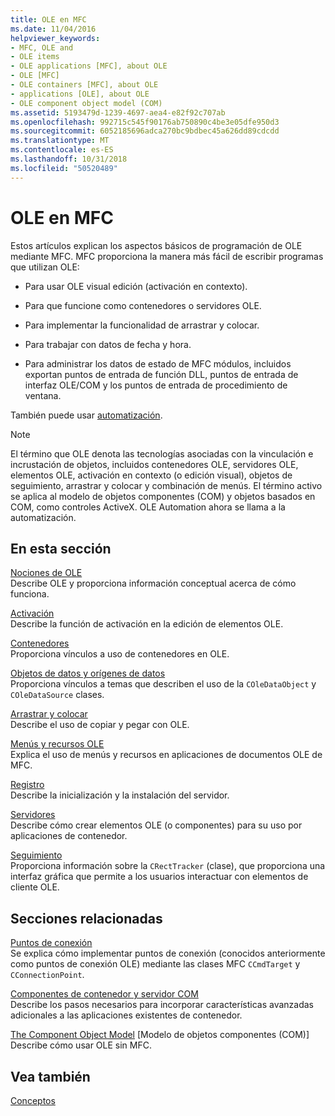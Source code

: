 ```yaml
---
title: OLE en MFC
ms.date: 11/04/2016
helpviewer_keywords:
- MFC, OLE and
- OLE items
- OLE applications [MFC], about OLE
- OLE [MFC]
- OLE containers [MFC], about OLE
- applications [OLE], about OLE
- OLE component object model (COM)
ms.assetid: 5193479d-1239-4697-aea4-e82f92c707ab
ms.openlocfilehash: 992715c545f90176ab750890c4be3e05dfe950d3
ms.sourcegitcommit: 6052185696adca270bc9bdbec45a626dd89cdcdd
ms.translationtype: MT
ms.contentlocale: es-ES
ms.lasthandoff: 10/31/2018
ms.locfileid: "50520489"
---
```

# <a name="ole-in-mfc"></a>OLE en MFC

Estos artículos explican los aspectos básicos de programación de OLE mediante MFC. MFC proporciona la manera más fácil de escribir programas que utilizan OLE:

- Para usar OLE visual edición (activación en contexto).

- Para que funcione como contenedores o servidores OLE.

- Para implementar la funcionalidad de arrastrar y colocar.

- Para trabajar con datos de fecha y hora.

- Para administrar los datos de estado de MFC módulos, incluidos exportan puntos de entrada de función DLL, puntos de entrada de interfaz OLE/COM y los puntos de entrada de procedimiento de ventana.

También puede usar [automatización](../mfc/automation.md).

> [!NOTE]
>  El término que OLE denota las tecnologías asociadas con la vinculación e incrustación de objetos, incluidos contenedores OLE, servidores OLE, elementos OLE, activación en contexto (o edición visual), objetos de seguimiento, arrastrar y colocar y combinación de menús. El término activo se aplica al modelo de objetos componentes (COM) y objetos basados en COM, como controles ActiveX. OLE Automation ahora se llama a la automatización.

## <a name="in-this-section"></a>En esta sección

[Nociones de OLE](../mfc/ole-background.md)<br/>
Describe OLE y proporciona información conceptual acerca de cómo funciona.

[Activación](../mfc/activation-cpp.md)<br/>
Describe la función de activación en la edición de elementos OLE.

[Contenedores](../mfc/containers.md)<br/>
Proporciona vínculos a uso de contenedores en OLE.

[Objetos de datos y orígenes de datos](../mfc/data-objects-and-data-sources-ole.md)<br/>
Proporciona vínculos a temas que describen el uso de la `COleDataObject` y `COleDataSource` clases.

[Arrastrar y colocar](../mfc/drag-and-drop-ole.md)<br/>
Describe el uso de copiar y pegar con OLE.

[Menús y recursos OLE](../mfc/menus-and-resources-ole.md)<br/>
Explica el uso de menús y recursos en aplicaciones de documentos OLE de MFC.

[Registro](../mfc/registration.md)<br/>
Describe la inicialización y la instalación del servidor.

[Servidores](../mfc/servers.md)<br/>
Describe cómo crear elementos OLE (o componentes) para su uso por aplicaciones de contenedor.

[Seguimiento](../mfc/trackers.md)<br/>
Proporciona información sobre la `CRectTracker` (clase), que proporciona una interfaz gráfica que permite a los usuarios interactuar con elementos de cliente OLE.

## <a name="related-sections"></a>Secciones relacionadas

[Puntos de conexión](../mfc/connection-points.md)<br/>
Se explica cómo implementar puntos de conexión (conocidos anteriormente como puntos de conexión OLE) mediante las clases MFC `CCmdTarget` y `CConnectionPoint`.

[Componentes de contenedor y servidor COM](../mfc/containers-advanced-features.md)<br/>
Describe los pasos necesarios para incorporar características avanzadas adicionales a las aplicaciones existentes de contenedor.

[The Component Object Model](/windows/desktop/com/the-component-object-model) [Modelo de objetos componentes (COM)]<br/>
Describe cómo usar OLE sin MFC.

## <a name="see-also"></a>Vea también

[Conceptos](../mfc/mfc-concepts.md)

